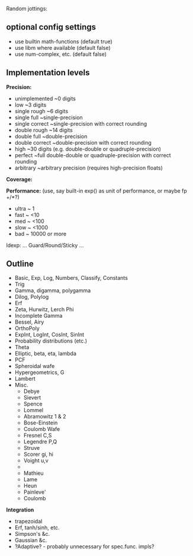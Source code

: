 Random jottings:

## optional config settings
- use builtin math-functions (default true)
- use libm where available (default false)
- use num-complex, etc. (default false)

## Implementation levels

**Precision:**
- unimplemented ~0 digits
- low ~3 digits
- single rough ~6 digits
- single full ~single-precision
- single correct ~single-precision with correct rounding
- double rough ~14 digits
- double full ~double-precision
- double correct ~double-precision with correct rounding
- high ~30 digits (e.g. double-double or quadruple-precision)
- perfect ~full double-double or quadruple-precision with correct rounding
- arbitrary ~arbitrary precision (requires high-precision floats)

**Coverage:**

**Performance:**
(use, say built-in exp() as unit of performance, or maybe fp +/*?)
- ultra ~ 1
- fast ~ <10
- med ~ <100
- slow ~ <1000
- bad ~ 10000 or more

ldexp: ...  Guard/Round/Sticky ...


## Outline
- Basic, Exp, Log, Numbers, Classify, Constants
- Trig
- Gamma, digamma, polygamma
- Dilog, Polylog
- Erf
- Zeta, Hurwitz, Lerch Phi
- Incomplete Gamma
- Bessel, Airy
- OrthoPoly
- ExpInt, LogInt, CosInt, SinInt
- Probability distributions (etc.)
- Theta
- Elliptic, beta, eta, lambda
- PCF
- Spheroidal wafe
- Hypergeometrics, G
- Lambert
- Misc.
  - Debye
  - Sievert
  - Spence
  - Lommel
  - Abramowitz 1 & 2
  - Bose-Einstein
  - Coulomb Wafe
  - Fresnel C,S
  - Legendre P,Q
  - Struve
  - Scorer gi, hi
  - Voight u,v
  -
  - Mathieu
  - Lame
  - Heun
  - Painleve'
  - Coulomb

**Integration**
- trapezoidal
- Erf, tanh/sinh, etc.
- Simpson's &c.
- Gaussian &c.
- ?Adaptive? - probably unnecessary for spec.func. impls?



